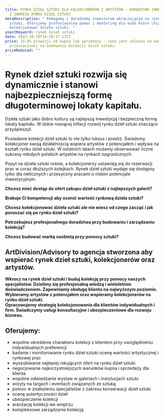 ```yaml
---
title: RYNEK DZIEŁ SZTUKI DLA KOLEKCJONERÓW I ARTYSTÓW - DORADZTWO INWESTYCYJNE
  Z ZAKRESU RYNKU DZIEŁ SZTUKI
metaDescription: " Pomagamy i doradzamy inwestorom wkraczającym na rynek dzieł
  sztuki. Oferujemy profesjonalną pomoc i mentoring dla osób które chcą
  kolekcjonować dzieła sztuki. "
yoastKeyword: rynek dzieł sztuki
date: 2022-10-19T14:20:37.137Z
price: 15-8% prowizji od kupna lub sprzedaży – cena jest zależna od kwoty
  przeznaczonej na budowanie kolekcji dzieł sztuki.
priceReduced: ""
---
```

# **Rynek dzieł sztuki rozwija się dynamicznie i stanowi najbezpieczniejszą formę długoterminowej lokaty kapitału.**  

Dzieła sztuki jako dobro kultury są najlepszą inwestycją i bezpieczną formą lokaty kapitału. W dobie rosnącej inflacji rozwój rynku dzieł sztuki znacząco przyśpieszył.

Posiadanie kolekcji dzieł sztuki to nie tylko luksus i prestiż. Świadomy kolekcjoner swoją działalnością wspiera artystów z potencjałem i wpływa na kształt rynku dzieł sztuki. W ostatnich latach możemy obserwować liczne sukcesy młodych polskich artystów na rynkach zagranicznych. 

Popyt na dzieła sztuki rośnie, a kolekcjonerzy ustawiają się do rezerwacji prac w coraz dłuższych kolejkach. Rynek dzieł sztuki wydaje się dostępny tylko dla nielicznych i przesycony pracami o niskim potencjale inwestycyjnym. 



**Chcesz mieć dostęp do ofert zakupu dzieł sztuki z najlepszych galerii?**

**Brakuje Ci kompetencji aby ocenić wartość rynkową dzieła sztuki?**

**Chcesz kolekcjonować dzieła sztuki ale nie wiesz od czego zacząć i jak poruszać się po rynku dzieł sztuki?**

**P﻿otrzebujesz profesjonalnego doradztwa przy budowaniu i zarządzaniu kolekcją?**

**C﻿hcesz budować markę osobistą przy pomocy sztuki?**

##  **ArtDivision/Advisory to agencja stworzona aby wspierać rynek dzieł sztuki, kolekcjonerów oraz artystów.** 

**Wkrocz na rynek dzieł sztuki i buduj kolekcję przy pomocy naszych specjalistów. Dzielimy się profesjonalną wiedzą i wieloletnim doświadczeniem. Zapewniamy obsługę klienta na najwyższym poziomie. Wybieramy artystów z potencjałem oraz wspieramy kolekcjonerów na rynku dzieł sztuki.** \
**Opracowujemy strategię kolekcjonowania dla klientów indywidualnych i firm. Świadczymy usługi konsultacyjne i ubezpieczeniowe dla rozwoju biznesu.**     

##  Oferujemy:

* wspólne określenie charakteru kolekcji z klientem przy uwzględnieniu indywidualnych preferencji
* badanie i monitorowanie rynku dzieł sztuki ocenę wartości artystycznej i rynkowej prac
* wyszukiwanie najlepiej rokujących ofert na rynku dzieł sztuki
* negocjowanie najkorzystniejszych warunków kupna i sprzedaży dla klienta
* wspólne odwiedzanie wystaw w galeriach i instytucjach sztuki
* wizyty na targach i eventach związanych ze sztuką
* pomoc w znalezieniu specjalistów z zakresu konserwacji dzieł sztuki
* ocenę autentyczności dzieł 
* ubezpieczenie kolekcji
* aranżację kolekcji we wnętrzu
* kompleksowe zarządzanie kolekcją